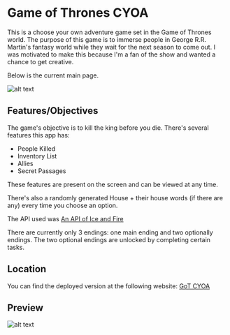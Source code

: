 # Game of Thrones CYOA

This is a choose your own adventure game set in the Game of Thrones world. The purpose of this game is to immerse people in George R.R. Martin's fantasy world while they wait for the next season to come out. I was motivated to make this because I'm a fan of the show and wanted a chance to get creative.

Below is the current main page.

![alt text](public/GoTScreenShot.png)

## Features/Objectives

The game's objective is to kill the king before you die. There's several features this app has:
+ People Killed
+ Inventory List
+ Allies
+ Secret Passages

These features are present on the screen and can be viewed at any time.

There's also a randomly generated House + their house words (if there are any) every time you choose an option.

The API used was [An API of Ice and Fire](https://anapioficeandfire.com/)

There are currently only 3 endings: one main ending and two optionally endings. The two optional endings are unlocked by completing certain tasks.

## Location
You can find the deployed version at the following website: [GoT CYOA](https://bestcyoa.firebaseapp.com)

## Preview

![alt text](https://youtu.be/pmbFww_UeIA)
